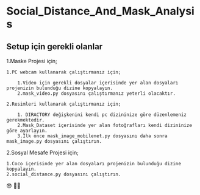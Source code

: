 # Social_Distance_And_Mask_Analysis


## **Setup için gerekli olanlar**
1.Maske Projesi için;

    1.PC webcam kullanarak çalıştırmanız için;

        1.Video için gerekli dosyalar içerisinde yer alan dosyaları projenizin bulunduğu dizine kopyalayın.
        2.mask_video.py dosyasını çalıştırmanız yeterli olacaktır.

    2.Resimleri kullanarak çalıştırmanız için;
    
        1. DIRACTORY değişkenini kendi pc dizininize göre düzenlemeniz gerekmektedir.
        2.Mask_Dataset içerisinde yer alan fotoğrafları kendi dizininize göre ayarlayın.
        3.İlk önce mask_image_mobilenet.py dosyasını daha sonra mask_image.py dosyasını çalıştırın.

2.Sosyal Mesafe Projesi için;
    
    1.Coco içerisinde yer alan dosyaları projenizin bulunduğu dizine kopyalayın.
    2.social_distance.py dosyasını çalıştırın.


:sunglasses: :technologist:
